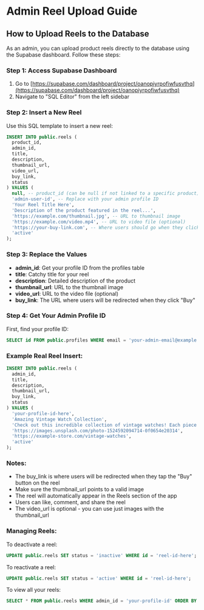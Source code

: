 # Admin Reel Upload Guide

## How to Upload Reels to the Database

As an admin, you can upload product reels directly to the database using the Supabase dashboard. Follow these steps:

### Step 1: Access Supabase Dashboard
1. Go to [https://supabase.com/dashboard/project/oanopiyrpofiwfusvthq](https://supabase.com/dashboard/project/oanopiyrpofiwfusvthq)
2. Navigate to "SQL Editor" from the left sidebar

### Step 2: Insert a New Reel
Use this SQL template to insert a new reel:

```sql
INSERT INTO public.reels (
  product_id,
  admin_id,
  title,
  description,
  thumbnail_url,
  video_url,
  buy_link,
  status
) VALUES (
  null, -- product_id (can be null if not linked to a specific product)
  'admin-user-id', -- Replace with your admin profile ID
  'Your Reel Title Here',
  'Description of the product featured in the reel...',
  'https://example.com/thumbnail.jpg', -- URL to thumbnail image
  'https://example.com/video.mp4', -- URL to video file (optional)
  'https://your-buy-link.com', -- Where users should go when they click "Buy"
  'active'
);
```

### Step 3: Replace the Values
- **admin_id**: Get your profile ID from the profiles table
- **title**: Catchy title for your reel
- **description**: Detailed description of the product
- **thumbnail_url**: URL to the thumbnail image
- **video_url**: URL to the video file (optional)
- **buy_link**: The URL where users will be redirected when they click "Buy"

### Step 4: Get Your Admin Profile ID
First, find your profile ID:

```sql
SELECT id FROM public.profiles WHERE email = 'your-admin-email@example.com';
```

### Example Real Reel Insert:
```sql
INSERT INTO public.reels (
  admin_id,
  title,
  description,
  thumbnail_url,
  buy_link,
  status
) VALUES (
  'your-profile-id-here',
  'Amazing Vintage Watch Collection',
  'Check out this incredible collection of vintage watches! Each piece is carefully curated and authenticated. Perfect for collectors and watch enthusiasts.',
  'https://images.unsplash.com/photo-1524592094714-0f0654e20314',
  'https://example-store.com/vintage-watches',
  'active'
);
```

### Notes:
- The buy_link is where users will be redirected when they tap the "Buy" button on the reel
- Make sure the thumbnail_url points to a valid image
- The reel will automatically appear in the Reels section of the app
- Users can like, comment, and share the reel
- The video_url is optional - you can use just images with the thumbnail_url

### Managing Reels:
To deactivate a reel:
```sql
UPDATE public.reels SET status = 'inactive' WHERE id = 'reel-id-here';
```

To reactivate a reel:
```sql
UPDATE public.reels SET status = 'active' WHERE id = 'reel-id-here';
```

To view all your reels:
```sql
SELECT * FROM public.reels WHERE admin_id = 'your-profile-id' ORDER BY created_at DESC;
```